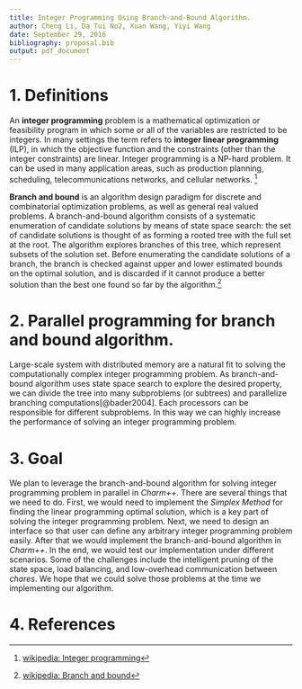 ```yaml
---
title: Integer Programming Using Branch-and-Bound Algorithm.  
author: Cheng Li, Da Tui No2, Xuan Wang, Yiyi Wang
date: September 29, 2016
bibliography: proposal.bib
output: pdf_document
---
```


# 1. Definitions
An **integer programming** problem is a mathematical optimization or feasibility program in which some or all of the variables are restricted to be integers. In many settings the term refers to **integer linear programming** (ILP), in which the objective function and the constraints (other than the integer constraints) are linear. Integer programming is a NP-hard problem. It can be used in many application areas, such as production planning, scheduling, telecommunications networks, and cellular networks. [^1]  

**Branch and bound** is an algorithm design paradigm for discrete and combinatorial optimization problems, as well as general real valued problems. A branch-and-bound algorithm consists of a systematic enumeration of candidate solutions by means of state space search: the set of candidate solutions is thought of as forming a rooted tree with the full set at the root. The algorithm explores branches of this tree, which represent subsets of the solution set. Before enumerating the candidate solutions of a branch, the branch is checked against upper and lower estimated bounds on the optimal solution, and is discarded if it cannot produce a better solution than the best one found so far by the algorithm.[^2]

# 2. Parallel programming for branch and bound algorithm.
Large-scale system with distributed memory are a natural fit to solving the computationally complex integer programming problem. As branch-and-bound algorithm uses state space search to explore the desired property, we can divide the tree into many subproblems (or subtrees) and parallelize branching computations[@bader2004]. Each processors can be responsible for different subproblems. In this way we can highly increase the performance of solving an integer programming problem.        

# 3. Goal  
We plan to leverage the branch-and-bound algorithm for solving integer programming problem in parallel in *Charm\+\+*. There are several things that we need to do. First, we would need to implement the *Simplex Method* for finding the linear programming optimal solution, which is a key part of solving the integer programming problem. Next, we need to design an interface so that user can define any arbitrary integer programming problem easily. After that we would implement the branch-and-bound algorithm in *Charm++*. In the end, we would test our implementation under different scenarios. Some of the challenges include the intelligent pruning of the state space, load balancing, and low-overhead communication between *chares*. We hope that we could solve those problems at the time we implementing our algorithm.

[^1]: [wikipedia: Integer programming](https://en.wikipedia.org/wiki/Integer_programming)
[^2]: [wikipedia: Branch and bound](https://en.wikipedia.org/wiki/Branch_and_bound)

# 4. References